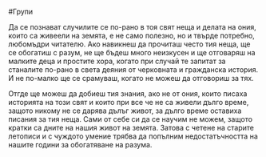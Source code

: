 #Групи

Да се познават случилите се по-рано в тоя свят неща и делата на ония, които са живеели на земята, е не само полезно, но и твърде потребно, любомъдри читателю. Ако навикнеш да прочиташ често тия неща, ще се обогатиш с разум, не ще бъдеш много неизкусен и ще отговаряш на малките деца и простите хора, когато при случай те запитат за станалите по-рано в света деяния от черковната и гражданска история. И не по-малко ще се срамуваш, когато не можеш да отговориш за тях.

Отгде ще можеш да добиеш тия знания, ако не от ония, които писаха историята на този свят и които при все че не са живели дълго време, защото никому не се дарява дълъг живот, за дълго време оставиха писания за тия неща. Сами от себе си да се научим не можем, защото кратки са дните на нашия живот на земята. Затова с четене на старите летописи и с чуждото умение трябва да попълним недостатъчността на нашите години за обогатяване на разума. 

